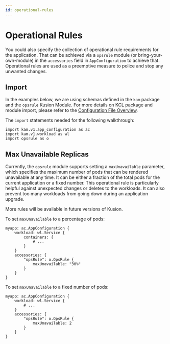 ```yaml
---
id: operational-rules
---
```


# Operational Rules

You could also specify the collection of operational rule requirements for the application. That can be achieved via a `opsrule` module (or bring-your-own-module) in the `accessories` field in `AppConfiguration` to achieve that. Operational rules are used as a preemptive measure to police and stop any unwanted changes.

## Import

In the examples below, we are using schemas defined in the `kam` package and the `opsrule` Kusion Module. For more details on KCL package and module import, please refer to the [Configuration File Overview](overview).

The `import` statements needed for the following walkthrough:
```
import kam.v1.app_configuration as ac
import kam.v1.workload as wl
import opsrule as o
```

## Max Unavailable Replicas

Currently, the `opsrule` module supports setting a `maxUnavailable` parameter, which specifies the maximum number of pods that can be rendered unavailable at any time. It can be either a fraction of the total pods for the current application or a fixed number. This operational rule is particularly helpful against unexpected changes or deletes to the workloads. It can also prevent too many workloads from going down during an application upgrade.

More rules will be available in future versions of Kusion.

To set `maxUnavailable` to a percentage of pods:
```
myapp: ac.AppConfiguration {
    workload: wl.Service {
        containers: {
            # ...
        }
    }
    accessories: {
        "opsRule": o.OpsRule {
            maxUnavailable: "30%"
        }
    }
}
```

To set `maxUnavailable` to a fixed number of pods:
```
myapp: ac.AppConfiguration {
    workload: wl.Service {
        # ...
    }
    accessories: {
        "opsRule": o.OpsRule {
            maxUnavailable: 2
        }
    }
}
```